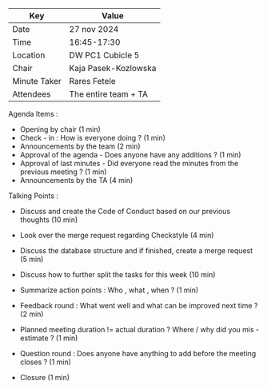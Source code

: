 
|  Key | Value                |
| --- |----------------------|
| Date  | 27 nov 2024          |
| Time  | 16:45-17:30          |
| Location  | DW PC1 Cubicle 5     |
| Chair | Kaja Pasek-Kozlowska |
| Minute Taker | Rares Fetele         |
| Attendees  | The entire team + TA |

Agenda Items :
- Opening by chair (1 min)
- Check - in : How is everyone doing ? (1 min)
- Announcements by the team (2 min)
- Approval of the agenda - Does anyone have any additions ? (1 min)
- Approval of last minutes - Did everyone read the minutes from the previous meeting ? (1 min)
- Announcements by the TA (4 min)

Talking Points : 
- Discuss and create the Code of Conduct based on our previous thoughts (10 min)
- Look over the merge request regarding Checkstyle (4 min)
- Discuss the database structure and if finished, create a merge request (5 min)
- Discuss how to further split the tasks for this week (10 min)
- Summarize action points : Who , what , when ? (1 min)

- Feedback round : What went well and what can be improved next time ? (2 min)
- Planned meeting duration != actual duration ? Where / why did you mis - estimate ? (1 min)
- Question round : Does anyone have anything to add before the meeting closes ? (1 min)
- Closure (1 min)